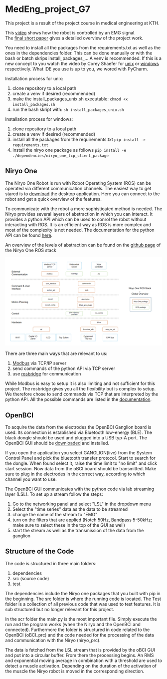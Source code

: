 # MedEng_project_G7
This project is a result of the project course in medical engineering at KTH.

This [video][9] shows how the robot is controlled by an EMG signal. \
The [final short paper][10] gives a detailed overview of the project work.


You need to install all the packages from the requirements.txt as well as the ones in the dependencies folder. This can be done manually or with the bash or batch skrips install_packages_... A venv is recommended. If this is a new concept to you watch the video by Corey Shaefer for [unix][1] or [windows][2] respectively. What IDE you use is up to you, we wored with PyCharm.

Installation process for unix:
1) clone repository to a local path
2) create a venv if desired (recommended)
3) make the install_packages_unix.sh executable: `chmod +x install_packages.sh`
4) run the bash skript with: `sh install_packages_unix.sh`

Installation process for windows:
1) clone repository to a local path
2) create a venv if desired (recommended)
3) install all the packages from the requirements.txt `pip install -r requirements.txt`
4) install the niryo one package as follows `pip install -e ./dependencies/niryo_one_tcp_client_package`

## Niryo One
The Niryo One Robot is run with Robot Operating System (ROS) can be operated via different communication channels. The easiest way to get stared is to [download][3] the desktop application. Here you can connect to the robot and get a quick overview of the features.

To communicate with the robot a more sophisticated method is needed. The Niryo provides several layers of abstraction in which you can interact. It provides a python API which can be used to conrol the robot without interacting with ROS. It is an efficient way as ROS is more complex and most of the complexity is not needed. The documentation for the python API can be found [here][4].

An overview of the levels of abstraction can be found on the [github page][5] of the Niryo One ROS stack

![alt text](./documents/ROS.png)

There are three main ways that are relevant to us:
1) [Modbus][6] via TCP/IP server
2) send commands of the python API via TCP server
3) use [rosbridge][7] for communication

While Modbus is easy to setup it is also limiting and not sufficient for this project. The rosbridge gives you all the flexibility but is complex to setup. We therefore chose to send commands via TCP that are interpreted by the python API. All the possible commands are listed in the [documentation][4].

## OpenBCI
To acquire the data from the electrodes the OpenBCI Ganglion board is used. Its connection is established via Bluetooth low-energy (BLE). The black dongle should be used and plugged into a USB typ-A port.
The OpenBCI GUI should be [downloaded][8] and installed.

If you open the application you select GANGLION(live) from the System Control Panel and pick the bluetooth transfer protocol. Start to search for the dongle. When found select it, raise the time limit to "no limit" and click start session. Now data from the oBCI board should be transmitted. Make sure to plug in the electrodes in the correct way, according to which channel you want to use.

The OpenBCI GUI communicates with the python code via lab streaming layer (LSL). To set up a stream follow the steps:
1) Go to the networking panel and select "LSL" in the dropdown menu
2) Select the "time series" data as the data to be streamed
3) change the name of the stream to "EMG"
4) turn on the filters that are applied (Notch 50Hz, Bandpass 5-50kHz; make sure to select these in the top of the GUI as well)
5) start the stream as well as the transmission of the data from the ganglion

## Structure of the Code

The code is structured in three main folders:
1) dependencies
2) src (source code)
3) test

The dependencies include the Niryo one packages that you built with pip in the beginning. The src folder is where the running code is located. The Test folder is a collection of all previous code that was used to test features. It is sub structured but no longer relevant for this project.

In the scr folder the main.py is the most important file. Simply execute the run and the program works (when the Niryo and the OpenBCI and connected). Furthermore the folder is structured in code related to the OpenBCI (oBCI_prc) and the code needed for the processing of the data and communication with the Niryo (niryo_prc).

The data is fetched from the LSL stream that is provided by the oBCI GUI and put into a circular buffer. From there the processing begins. An RMS and exponential moving average in combination with a threshold are used to detect a muscle activation. Depending on the duration of the activation of the muscle the Niryo robot is moved in the corresponding direction.


[1]:	https://youtu.be/Kg1Yvry_Ydk
[2]:	https://youtu.be/APOPm01BVrk
[3]:	https://niryo.com/download/
[4]:	https://github.com/NiryoRobotics/niryo_one_ros/tree/master/niryo_one_python_api
[5]:	https://github.com/NiryoRobotics/niryo_one_ros
[6]:    https://github.com/NiryoRobotics/niryo_one_ros/tree/master/niryo_one_modbus
[7]:    http://wiki.ros.org/rosbridge_suite
[8]:    https://openbci.com/downloads
[9]:    ./documents/IMG_1879.MOV
[10]:   ./documents/Medical_Engineering_Project_Paper.pdf
